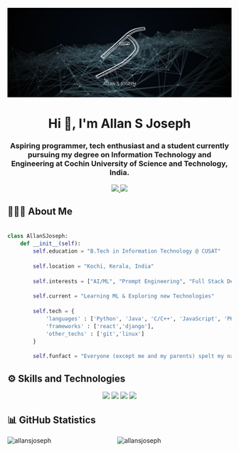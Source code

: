 ![MasterHead](./assets/header.webp)
<h1 align="center">Hi 👋, I'm Allan S Joseph</h1>
<h3 align="center">Aspiring programmer, tech enthusiast and a student currently pursuing my degree on Information Technology and Engineering at Cochin University of Science and Technology, India.</h3>


<p align="center">
<a href='https://www.linkedin.com/in/allan-s-joseph-bb2597258/' target='_blank'>
  <img src="https://img.shields.io/badge/LinkedIn-0077B5?style=for-the-badge&logo=linkedin&logoColor=white">
</a>
<a href='mailto:allanjoe2020@gmail.com' target='_blank'>
<img src="https://img.shields.io/badge/Gmail-D14836?style=for-the-badge&logo=gmail&logoColor=white">
</a>

</p>




<h2 align="left">👨🏽‍💻 About Me</h2>

```python

class AllanSJoseph:
    def __init__(self):
        self.education = "B.Tech in Information Technology @ CUSAT"

        self.location = "Kochi, Kerala, India"

        self.interests = ["AI/ML", "Prompt Engineering", "Full Stack Development"]

        self.current = "Learning ML & Exploring new Technologies"

        self.tech = {
            'languages' : ['Python', 'Java', 'C/C++', 'JavaScript', 'PHP', 'HTML/CSS','mySQL', 'postgreSQL'],
            'frameworks' : ['react','django'],
            'other_techs' : ['git','linux']
        }

        self.funfact = "Everyone (except me and my parents) spelt my name wrong atleast once in their lifetime 😒"

```



<h2 align="left">⚙️ Skills and Technologies</h3>

<div align="center">
  <img src="https://skillicons.dev/icons?i=python,js,java,php,html,css" />
  <img src="https://skillicons.dev/icons?i=react,nodejs,django,vite,flutter" />
  <img src="https://skillicons.dev/icons?i=docker,git,github,linux" />
  <img src="https://skillicons.dev/icons?i=postgresql,mysql,androidstudio,vscode,idea,pycharm,webstorm" />
</div>


<h2 align="left">📊 GitHub Statistics</h3>


<p align="center">
<p><img width="49%" align="left" src="https://github-readme-stats.vercel.app/api/top-langs?username=allansjoseph&show_icons=true&locale=en&layout=compact&theme=tokyonight&hide_border=true&bg_color=00000000" alt="allansjoseph" /></p>

<p><img width="49%" align="left" src="https://github-readme-streak-stats.herokuapp.com/?user=allansjoseph&&theme=tokyonight&hide_border=true&background=00000000" alt="allansjoseph" /></p>
</p>
